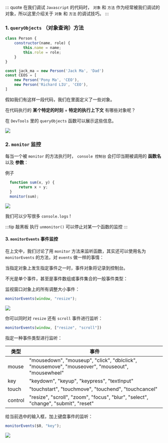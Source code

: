 ::: quote
在我们调试 `Javascript` 的代码时， `对象` 和 `方法` 作为经常被我们调试的对象，所以这里介绍关于 `对象` 和 `方法` 的调试技巧。
:::

### 1. `queryObjects` （对象查询）方法

``` javascript
class Person {
    constructor(name, role) {
        this.name = name;
        this.role = role;
    }
}

const jack_ma = new Person('Jack Ma', 'Dad')
const CEOS = [
    new Person('Pony Ma', 'CEO'),
    new Person('Richard LIU', 'CEO'),
]
```

假如我们有这样一段代码，我们在里面定义了一些对象。

在代码执行的 **某个特定的时刻** + **特定的执行上下文** 有哪些对象呢？

在 `DevTools` 里的 `queryObjects` 函数可以展示这些信息。

![](https://wingman-1300536089.file.myqcloud.com//chrome/C03/queryObjects.gif)

### 2. `monitor` 监控

每当一个被 `monitor` 的方法执行时， `console 控制台` 会打印当期被调用的 **函数名** 以及 **参数**：

例子

``` javascript
  function sum(x, y) {
      return x + y;
  }
  monitor(sum);
```

![](https://wingman-1300536089.file.myqcloud.com//chrome/C03/monitor.png)

我们可以少写很多 `console.logs` !

:::tip 敲黑板
执行 `unmonitor()` 可以停止对某一个函数的监控
:::

#### 3. `monitorEvents` 事件监控

在上文中，我们讨论了用 `monitor` 方法来监听函数，其实还可以使用名为 `monitorEvents` 的方法，对 `events` 做一样的事情：

当指定对象上发生指定事件之一时，事件对象将记录到控制台。

不光是单个事件，甚至是事件数组或事件集合的一般事件类型：

监视窗口对象上的所有调整大小事件：

```javascript
monitorEvents(window, "resize");
```

![](https://wingman-1300536089.file.myqcloud.com//chrome/C03/monitorEvents.gif)


你可以同时对 `resize` 还有 `scroll` 事件进行监听：

```javascript
monitorEvents(window, ["resize", "scroll"])
```


指定一种事件类型进行监听：



| 类型 | 事件                                                         |
| -------- | --------------------------------------------------- |
| mouse    | "mousedown", "mouseup", "click", "dblclick", "mousemove", "mouseover", "mouseout", "mousewheel" |
| key      | "keydown", "keyup", "keypress", "textInput"                  |
| touch    | "touchstart", "touchmove", "touchend", "touchcancel"         |
| control  | "resize", "scroll", "zoom", "focus", "blur", "select", "change", "submit", "reset" |


给当前选中的输入框，加上键盘事件的监听：

```javascript
monitorEvents($0, "key");
```

![](https://wingman-1300536089.file.myqcloud.com//chrome/C03/monitorEvents_key.gif)
